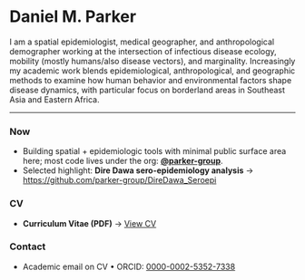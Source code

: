 # Daniel M. Parker

I am a spatial epidemiologist, medical geographer, and anthropological demographer working at the intersection of infectious disease ecology, mobility (mostly humans/also disease vectors), and marginality. Increasingly my academic work blends epidemiological, anthropological, and geographic methods to examine how human behavior and environmental factors shape disease dynamics, with particular focus on borderland areas in Southeast Asia and Eastern Africa.

---

### Now
- Building spatial + epidemiologic tools with minimal public surface area here; most code lives under the org: **[@parker-group](https://github.com/parker-group)**.
- Selected highlight: **Dire Dawa sero-epidemiology analysis** → https://github.com/parker-group/DireDawa_Seroepi

### CV
- **Curriculum Vitae (PDF)** → [View CV](https://github.com/parker-group/parker-group.github.io/blob/main/docs/ParkerCV.pdf)

### Contact
- Academic email on CV • ORCID: [0000-0002-5352-7338](https://orcid.org/0000-0002-5352-7338)

